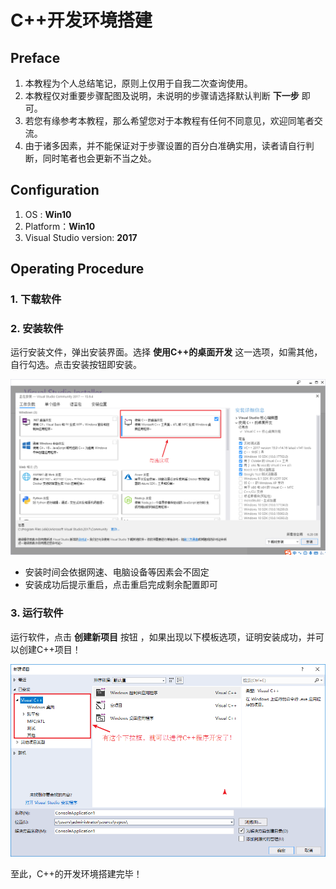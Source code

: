 # C++开发环境搭建

## Preface

1. 本教程为个人总结笔记，原则上仅用于自我二次查询使用。
2. 本教程仅对重要步骤配图及说明，未说明的步骤请选择默认判断 **下一步** 即可。
3. 若您有缘参考本教程，那么希望您对于本教程有任何不同意见，欢迎同笔者交流。
4. 由于诸多因素，并不能保证对于步骤设置的百分白准确实用，读者请自行判断，同时笔者也会更新不当之处。



## Configuration

1. OS :  **Win10**
2. Platform：**Win10**
3. Visual Studio version:  **2017**



## Operating Procedure

### 1. 下载软件



### 2. 安装软件

运行安装文件，弹出安装界面。选择 **使用C++的桌面开发** 这一选项，如需其他，自行勾选。点击安装按钮即安装。

![1546837796703](_resource/C++%E7%8E%AF%E5%A2%83%E6%90%AD%E5%BB%BA/1546837796703.png)

- 安装时间会依据网速、电脑设备等因素会不固定
- 安装成功后提示重启，点击重启完成剩余配置即可



### 3. 运行软件

运行软件，点击 **创建新项目** 按钮 ，如果出现以下模板选项，证明安装成功，并可以创建C++项目！

![1546838970191](_resource/C++%E7%8E%AF%E5%A2%83%E6%90%AD%E5%BB%BA/1546838970191.png)



至此，C++的开发环境搭建完毕！

